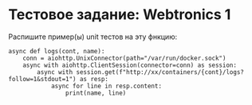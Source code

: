 # Тестовое задание: Webtronics 1

Распишите пример(ы) unit тестов на эту фнкцию:

    async def logs(cont, name):
        conn = aiohttp.UnixConnector(path="/var/run/docker.sock")
        async with aiohttp.ClientSession(connector=conn) as session:
            async with session.get(f"http://xx/containers/{cont}/logs?follow=1&stdout=1") as resp:
                async for line in resp.content:
                    print(name, line)
